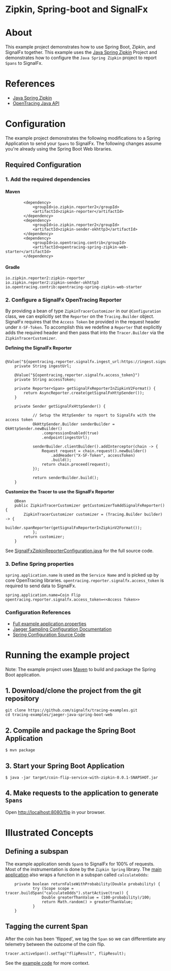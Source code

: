 # Zipkin, Spring-boot and SignalFx

# About
This example project demonstrates how to use Spring Boot, Zipkin, and SignalFx together. This example uses the [Java Spring Zipkin](https://github.com/opentracing-contrib/java-spring-zipkin)
Project and demonstrates how to configure the `Java Spring Zipkin` project to report `Spans` to SignalFx.

# References
- [Java Spring Zipkin](https://github.com/opentracing-contrib/java-spring-zipkin)
- [OpenTracing Java API](https://github.com/opentracing/opentracing-java)

# Configuration

The example project demonstrates the following modifications to a Spring Application to send your `Spans` to SignalFx. The following changes assume you're already using the Spring Boot Web libraries.

## Required Configuration

### 1. Add the required dependencies

#### Maven
```
 		<dependency>
			<groupId>io.zipkin.reporter2</groupId>
			<artifactId>zipkin-reporter</artifactId>
		</dependency>
		<dependency>
			<groupId>io.zipkin.reporter2</groupId>
			<artifactId>zipkin-sender-okhttp3</artifactId>
		</dependency>
		<dependency>
		  	<groupId>io.opentracing.contrib</groupId>
		  	<artifactId>opentracing-spring-zipkin-web-starter</artifactId>
		</dependency>
```

#### Gradle
```
io.zipkin.reporter2:zipkin-reporter
io.zipkin.reporter2:zipkin-sender-okhttp3
io.opentracing.contrib:opentracing-spring-zipkin-web-starter
```

### 2. Configure a SignalFx OpenTracing Reporter

By providing a bean of type `ZipkinTracerCustomizer` in our `@Configuration` class, we can explicitly set the `Reporter` on the `Tracing.Builder` object.  SignalFx requires that the `Access Token` be provided in the request header under `X-SF-Token`.  To accomplish this we redefine a `Reporter` that explicitly adds the required header and then pass that into the `Tracer.Builder` via the `ZipkinTracerCustomizer`.  

__Defining the SignalFx Reporter__
```
	@Value("${opentracing.reporter.signalfx.ingest_url:https://ingest.signalfx.com/v1/trace}")
	private String ingestUrl;
	
	@Value("${opentracing.reporter.signalfx.access_token}")
	private String accessToken;
	
	private Reporter<Span> getSignalFxReporterInZipkinV2Format() {
		return AsyncReporter.create(getSignalFxHttpSender());
	}
	
	private Sender getSignalFxHttpSender() {
		
        	// Setup the HttpSender to report to SignalFx with the access token
	        OkHttpSender.Builder senderBuilder = OkHttpSender.newBuilder()
                .compressionEnabled(true)
                .endpoint(ingestUrl);

    	    senderBuilder.clientBuilder().addInterceptor(chain -> {
        	    Request request = chain.request().newBuilder()
                    .addHeader("X-SF-Token", accessToken)
                    .build();
            	return chain.proceed(request);
        	});

	        return senderBuilder.build();
	}
```

__Customize the Tracer to use the SignalFx Reporter__
```
	@Bean
	public ZipkinTracerCustomizer getCustomizerToAddSignalFxReporter() {
		ZipkinTracerCustomizer customizer = (Tracing.Builder builder) -> {
				builder.spanReporter(getSignalFxReporterInZipkinV2Format());
			};
		return customizer;
	}
```
See [SignalFxZipkinReporterConfiguration.java](https://github.com/signalfx/tracing-examples/tree/spring-boot-examples/zipkin-brave-java-spring-boot-web/src/main/java/example/SignalFxZipkinReporterConfiguration.java) for the full source code.

### 3. Define Spring properties

`spring.application.name` is used as the `Service Name` and is picked up by core OpenTracing libraries. `opentracing.reporter.signalfx.access_token` is required to send data to SignalFx.
```
spring.application.name=Coin Flip
opentracing.reporter.signalfx.access_token=<<Access Token>>
```
### Configuration References

- [Full example application.properties](https://github.com/signalfx/tracing-examples/tree/spring-boot-examples/zipkin-brave-java-spring-boot-web/src/main/resources/application.properties)
- [Jaeger Sampling Configuration Documentation](https://www.jaegertracing.io/docs/sampling/#client-sampling-configuration)
- [Spring Configuration Source Code](https://github.com/opentracing-contrib/java-spring-jaeger/blob/master/opentracing-spring-jaeger-starter/src/main/java/io/opentracing/contrib/java/spring/jaeger/starter/JaegerConfigurationProperties.java)

# Running the example project
Note: The example project uses [Maven](https://maven.apache.org) to build and package the Spring Boot application. 
## 1. Download/clone the project from the git repository
```
git clone https://github.com/signalfx/tracing-examples.git
cd tracing-examples/jaeger-java-spring-boot-web
```

## 2. Compile and package the Spring Boot Application
```
$ mvn package
```

## 3. Start your Spring Boot Application
```
$ java -jar target/coin-flip-service-with-zipkin-0.0.1-SNAPSHOT.jar
```

## 4. Make requests to the application to generate `Spans` 
Open <http://localhost:8080/flip> in your browser. 

# Illustrated Concepts

## Defining a subspan
The example application sends `Span`s to SignalFx for 100% of requests. Most of the instrumentation is done by the `Zipkin Spring` library.  The [main application](https://github.com/signalfx/tracing-examples/tree/spring-boot-examples/zipkin-brave-java-spring-boot-web/src/main/java/example/Application.java#L41) also wraps a function in a subspan called `calculateOdds`:  
```
    private boolean returnFalseWithProbability(Double probability) {
	    	try (Scope scope = tracer.buildSpan("calculateOdds").startActive(true)) {
	    		Double greaterThanValue = (100-probability)/100;
	    		return Math.random() > greaterThanValue;
	    	} 
    }
```

## Tagging the current Span
After the coin has been 'flipped', we tag the `Span` so we can differentiate any telemetry between the outcome of the coin flip.  
```
tracer.activeSpan().setTag("flipResult", flipResult);
```
See the [example code](https://github.com/signalfx/tracing-examples/tree/spring-boot-examples/zipkin-brave-java-spring-boot-web/src/main/java/example/Application.java#L29) for more context.
